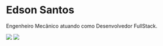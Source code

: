 # Edson Santos

Engenheiro Mecânico atuando como Desenvolvedor FullStack.

<div>
  <img heigt="180em" src="https://github-readme-stats.vercel.app/api?username=edsonjfs&show_icons=true&include_all_commits=true&count_private=true" />
  <img heigt="200em" src="https://github-readme-stats.vercel.app/api/top-langs?username=edsonjfs&layout=compact" />
</div>

<!--
**edsonjfs/edsonjfs** is a ✨ _special_ ✨ repository because its `README.md` (this file) appears on your GitHub profile.

Here are some ideas to get you started:

- 🔭 I’m currently working on ...
- 🌱 I’m currently learning ...
- 👯 I’m looking to collaborate on ...
- 🤔 I’m looking for help with ...
- 💬 Ask me about ...
- 📫 How to reach me: ...
- 😄 Pronouns: ...
- ⚡ Fun fact: ...
-->


